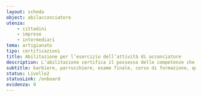 ```yaml
---
layout: scheda
object: abilacconciatore
utenza:
    - cittadini
    - imprese
    - intermediari
tema: artigianato
tipo: certificazioni
title: Abilitazione per l’esercizio dell’attività di acconciatore
description: L’abilitazione certifica il possesso delle competenze che costituiscono lo standard professionale nazionale
subtitle: barbiere, parrucchiere, esame finale, corso di formazione, qualifica, attestato
status: Livello2
statusLink: /onboard
evidenza: 0
---
```

